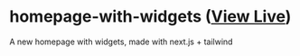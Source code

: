 # homepage-with-widgets ([View Live](https://eesazahed.github.io/homepage-with-widgets/))

A new homepage with widgets, made with next.js + tailwind
